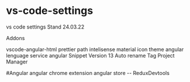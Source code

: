 # vs-code-settings


vs code settings Stand 24.03.22

Addons

vscode-angular-html
prettier
path intelisense
material icon theme
angular lenguage service
angular Snippet Version 13
Auto rename Tag
Project Manager

#Angular
angular chrome extension
angular store -- ReduxDevtools

